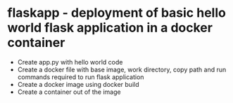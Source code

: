 # flaskapp - deployment of basic hello world flask application in a docker container 
- Create app.py with hello world code 
- Create a docker file with base image, work directory, copy path and run commands required to run flask application 
- Create a docker image using docker build 
- Create a container out of the image 